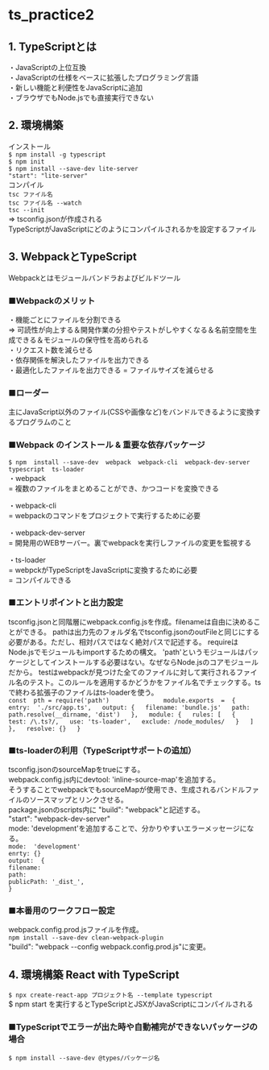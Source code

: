 # ts_practice2

## 1. TypeScriptとは
・JavaScriptの上位互換</br>
・JavaScriptの仕様をベースに拡張したプログラミング言語</br>
・新しい機能と利便性をJavaScriptに追加</br>
・ブラウザでもNode.jsでも直接実行できない</br>

## 2. 環境構築
インストール</br>
`$ npm install -g typescript`</br>
`$ npm init`</br>
`$ npm install --save-dev lite-server`</br>
`"start": "lite-server"`</br>
コンパイル</br>
`tsc ファイル名`</br>
`tsc ファイル名 --watch`</br>
`tsc --init`</br>
=> tsconfig.jsonが作成される</br>
TypeScriptがJavaScriptにどのようにコンパイルされるかを設定するファイル

## 3. WebpackとTypeScript
Webpackとはモジュールバンドラおよびビルドツール  

### ■Webpackのメリット
・機能ごとにファイルを分割できる  
=> 可読性が向上する＆開発作業の分担やテストがしやすくなる＆名前空間を生成できる＆モジュールの保守性を高められる  
・リクエスト数を減らせる  
・依存関係を解決したファイルを出力できる  
・最適化したファイルを出力できる = ファイルサイズを減らせる  

### ■ローダー
主にJavaScript以外のファイル(CSSや画像など)をバンドルできるように変換するプログラムのこと  

### ■Webpack のインストール & 重要な依存パッケージ
`$ npm  install --save-dev  webpack  webpack-cli  webpack-dev-server  typescript  ts-loader`<br/>
・webpack<br/>
= 複数のファイルをまとめることができ、かつコードを変換できる<br/>

・webpack-cli <br/>
= webpackのコマンドをプロジェクトで実行するために必要<br/>

・webpack-dev-server<br/>
= 開発用のWEBサーバー。裏でwebpackを実行しファイルの変更を監視する<br/>

・ts-loader<br/>
= webpckがTypeScriptをJavaScriptに変換するために必要<br/>
= コンパイルできる

### ■エントリポイントと出力設定
tsconfig.jsonと同階層にwebpack.config.jsを作成。filenameは自由に決めることができる。
pathは出力先のフォルダ名でtsconfig.jsonのoutFileと同じにする必要がある。ただし、相対パスではなく絶対パスで記述する。
requireはNode.jsでモジュールもimportするための構文。
'path'というモジュールはパッケージとしてインストールする必要はない。なぜならNode.jsのコアモジュールだから。
testはwebpackが見つけた全てのファイルに対して実行されるファイル名のテスト。このルールを適用するかどうかをファイル名でチェックする。tsで終わる拡張子のファイルはts-loaderを使う。<br/>
`const  pth = require('path')              
module.exports  =  {  
    entry:  './src/app.ts',  
    output: {  
        filename: 'bundle.js'  
        path:  path.resolve(__dirname, 'dist')  
    },  
    module: {  
        rules: [  
            {  
               test: /\.ts?/,  
               use: 'ts-loader',  
               exclude: /node_modules/  
            }  
        ]  
    },  
    resolve: {}  
}`  

### ■ts-loaderの利用（TypeScriptサポートの追加）
tsconfig.jsonのsourceMapをtrueにする。<br/>
webpack.config.js内にdevtool: 'inline-source-map'を追加する。<br/>
そうすることでwebpackでもsourceMapが使用でき、生成されるバンドルファイルのソースマップとリンクさせる。<br/>
package.jsonのscripts内に "build":  "webpack"と記述する。<br/>
"start":  "webpack-dev-server"<br/>
mode: 'development'を追加することで、分かりやすいエラーメッセージになる。<br/>
`mode:  'development'`       <br/>
`enrty: {}`                  <br/>
`output:  {`                 <br/>
    `filename:`              <br/>
    `path:`                  <br/>
    `publicPath: '_dist_',`    <br/>
`}`



### ■本番用のワークフロー設定
webpack.config.prod.jsファイルを作成。<br/>
`npm install --save-dev clean-webpack-plugin`  
"build": "webpack --config webpack.config.prod.js"に変更。<br/>


## 4. 環境構築 React with TypeScript
`$ npx create-react-app プロジェクト名 --template typescript`</br>
$ npm start を実行するとTypeScriptとJSXがJavaScriptにコンパイルされる</br>

### ■TypeScriptでエラーが出た時や自動補完ができないパッケージの場合</br>
`$ npm install --save-dev @types/パッケージ名`</br>
